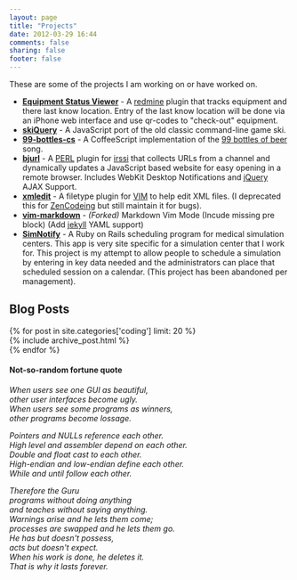 ```yaml
---
layout: page
title: "Projects"
date: 2012-03-29 16:44
comments: false
sharing: false
footer: false
---
```

These are some of the projects I am working on or have worked on.

- **[Equipment Status Viewer](http://sukima.github.com/redmine_equipment_status_viewer)** -
  A [redmine][] plugin that tracks equipment and there last know location.
  Entry of the last know location will be done via an iPhone web interface and
  use qr-codes to "check-out" equipment.
- **[skiQuery](http://sukima.github.com/skiQuery/)** - A JavaScript port of the old
  classic command-line game ski.
- **[99-bottles-cs](http://sukima.github.com/99-bottles-cs/)** - A CoffeeScript
  implementation of the [99 bottles of beer](http://www.99-bottles-of-beer.net/) song.
- **[bjurl](http://sukima.github.com/bjurl)** - A [PERL][] plugin for [irssi][]
  that collects URLs from a channel and dynamically updates a JavaScript based
  website for easy opening in a remote browser. Includes WebKit Desktop
  Notifications and [jQuery][] AJAX Support.
- **[xmledit](http://github.com/sukima/xmledit)** - A filetype plugin for [VIM][]
  to help edit XML files. (I deprecated this for [ZenCodeing][zen] but still
  maintain it for bugs).
- **[vim-markdown](http://github.com/sukima/vim-markdown)** - _(Forked)_ Markdown Vim
  Mode (Incude missing pre block) (Add [jekyll][] YAML support)
- **[SimNotify](http://sukima.github.com/SimNotify/)** - A Ruby on Rails
  scheduling program for medical simulation centers. This app is very site
  specific for a simulation center that I work for. This project is my attempt
  to allow people to schedule a simulation by entering in key data needed and
  the administrators can place that scheduled session on a calendar. (This
  project has been abandoned per management).

[VIM]: http://www.vim.rg/
[irssi]: http://irssi.org/
[redmine]: http:/www.redmine.org/
[jQuery]: http://jquery.com/
[PERL]: http://www.perl.org/
[jekyll]: http://jekyllrb.com/
[zen]: http://www.vim.org/scripts/script.php?script_id=2981

## Blog Posts

<div id="blog-archives">
{% for post in site.categories['coding'] limit: 20 %}
<article>
  {% include archive_post.html %}
</article>
{% endfor %}
</div>

#### Not-so-random fortune quote

_When users see one GUI as beautiful,_  
_other user interfaces become ugly._  
_When users see some programs as winners,_  
_other programs become lossage._  
  
_Pointers and NULLs reference each other._  
_High level and assembler depend on each other._  
_Double and float cast to each other._  
_High-endian and low-endian define each other._  
_While and until follow each other._  
  
_Therefore the Guru_  
_programs without doing anything_  
_and teaches without saying anything._  
_Warnings arise and he lets them come;_  
_processes are swapped and he lets them go._  
_He has but doesn't possess,_  
_acts but doesn't expect._  
_When his work is done, he deletes it._  
_That is why it lasts forever._
